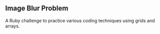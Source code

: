 ## Image Blur Problem

A Ruby challenge to practice various coding techniques using grids and arrays.
